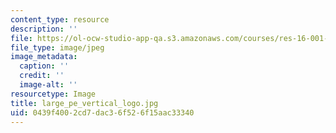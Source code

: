 ```yaml
---
content_type: resource
description: ''
file: https://ol-ocw-studio-app-qa.s3.amazonaws.com/courses/res-16-001-lean-enterprise-en-espanol-january-iap-2012/0439f4002cd7dac36f526f15aac33340_large_pe_vertical_logo.jpg
file_type: image/jpeg
image_metadata:
  caption: ''
  credit: ''
  image-alt: ''
resourcetype: Image
title: large_pe_vertical_logo.jpg
uid: 0439f400-2cd7-dac3-6f52-6f15aac33340
---
```

